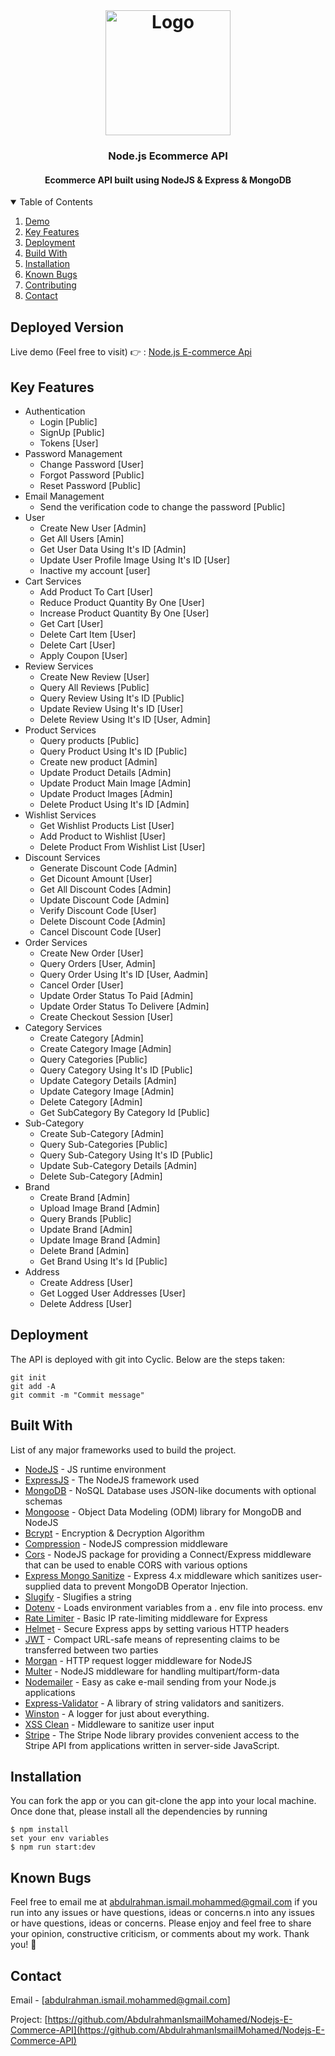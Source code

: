 <!-- PROJECT LOGO -->
<br />
<h1 align="center">
  <a href="https://github.com/AbdulrahmanIsmailMohamed/Nodejs-E-Commerce-API">
    <img src="https://hackernoon.com/hn-images/1*lAR9Uh_gJ7dp23e0vhy5Hg.png" alt="Logo" width="200" height="200">
  </a>

  <h3 align="center">Node.js Ecommerce API</h3>
</h1>

<h4 align="center">Ecommerce API built using NodeJS & Express & MongoDB</h4>

<!-- TABLE OF CONTENTS -->
<details open="open">
  <summary>Table of Contents</summary>
  <ol>
    <li>
      <a href="#deployed-version">Demo</a>
    </li>
    <li>
      <a href="#key-features">Key Features</a>
    </li>
    <li>
      <a href="#deployment">Deployment</a>
    </li>
    <li>
      <a href="#build-with">Build With</a>
    </li>
    <li>
      <a href="#installation">Installation</a>
    </li>
    <li>
      <a href="#known-bugs">Known Bugs</a>
    </li>
    <li>
      <a href="#contributing">Contributing</a>
    </li>
    <li>
      <a href="#contact">Contact</a>
    </li>

  </ol>
</details>

## Deployed Version

Live demo (Feel free to visit) 👉 :  <a href="nodejs-e-commerce-api.cyclic.app/">Node.js E-commerce Api </a>

## Key Features

* Authentication
  * Login [Public]
  * SignUp [Public]
  * Tokens [User]
* Password Management
  * Change Password [User]
  * Forgot Password [Public]
  * Reset Password  [Public]
* Email Management
  * Send the verification code to change the password [Public]
* User
  * Create New User [Admin]
  * Get All Users [Amin]
  * Get User Data Using It's ID [Admin]
  * Update User Profile Image Using It's ID [User]
  * Inactive my account [user]
* Cart Services
  * Add Product To Cart [User]
  * Reduce Product Quantity By One [User]
  * Increase Product Quantity By One [User]
  * Get Cart [User]
  * Delete Cart Item [User]
  * Delete Cart [User]
  * Apply Coupon [User]
* Review Services
  * Create New Review [User]
  * Query All Reviews [Public]
  * Query Review Using It's ID [Public]
  * Update Review Using It's ID [User]
  * Delete Review Using It's ID [User, Admin]
* Product Services
  * Query products [Public]
  * Query Product Using It's ID [Public]
  * Create new product [Admin]
  * Update Product Details [Admin]
  * Update Product Main Image [Admin]
  * Update Product Images [Admin]
  * Delete Product Using It's ID [Admin]
* Wishlist Services
  * Get Wishlist Products List [User]
  * Add Product to Wishlist [User]
  * Delete Product From Wishlist List [User]
* Discount Services
  * Generate Discount Code [Admin]
  * Get Dicount Amount [User]
  * Get All Discount Codes [Admin]
  * Update Discount Code [Admin]
  * Verify Discount Code [User]
  * Delete Discount Code [Admin]
  * Cancel Discount Code [User]
* Order Services
  * Create New Order [User]
  * Query Orders [User, Admin]
  * Query Order Using It's ID [User, Aadmin]
  * Cancel Order [User]
  * Update Order Status To Paid [Admin]
  * Update Order Status To Delivere [Admin]
  * Create Checkout Session [User]
* Category Services
  * Create Category [Admin]
  * Create Category Image [Admin]
  * Query Categories [Public]
  * Query Category Using It's ID [Public]
  * Update Category Details [Admin]
  * Update Category Image [Admin]
  * Delete Category [Admin]
  * Get SubCategory By Category Id [Public]
* Sub-Category
  * Create Sub-Category [Admin]
  * Query Sub-Categories [Public]
  * Query Sub-Category Using It's ID [Public]
  * Update Sub-Category Details [Admin]
  * Delete Sub-Category [Admin]
* Brand
  * Create Brand [Admin]
  * Upload Image Brand [Admin]
  * Query Brands [Public]
  * Update Brand [Admin]
  * Update Image Brand [Admin]
  * Delete Brand [Admin]
  * Get Brand Using It's Id [Public]
* Address
  * Create Address [User]
  * Get Logged User Addresses [User]
  * Delete Address [User]

## Deployment

The API is deployed with git into Cyclic. Below are the steps taken:

```
git init
git add -A
git commit -m "Commit message"
```

## Built With

List of any major frameworks used to build the project.

* [NodeJS](https://nodejs.org/) - JS runtime environment
* [ExpressJS](https://expressjs.com/) - The NodeJS framework used
* [MongoDB](https://www.mongodb.com/) - NoSQL Database uses JSON-like documents with optional schemas
* [Mongoose](https://mongoosejs.com/) - Object Data Modeling (ODM) library for MongoDB and NodeJS
* [Bcrypt](https://www.npmjs.com/package/bcrypt) - Encryption & Decryption Algorithm
* [Compression](https://www.npmjs.com/package/compression) - NodeJS compression middleware
* [Cors](https://www.npmjs.com/package/cors) - NodeJS package for providing a Connect/Express middleware that can be used to enable CORS with various options
* [Express Mongo Sanitize](https://www.npmjs.com/package/express-mongo-sanitize) - Express 4.x middleware which sanitizes user-supplied data to prevent MongoDB Operator Injection.
* [Slugify](https://www.npmjs.com/package/slugify) - Slugifies a string
* [Dotenv](https://www.npmjs.com/package/dotenv) - Loads environment variables from a . env file into process. env
* [Rate Limiter](https://www.npmjs.com/package/express-rate-limit) - Basic IP rate-limiting middleware for Express
* [Helmet](https://www.npmjs.com/package/helmet) - Secure Express apps by setting various HTTP headers
* [JWT](https://jwt.io/) - Compact URL-safe means of representing claims to be transferred between two parties
* [Morgan](https://www.npmjs.com/package/morgan) - HTTP request logger middleware for NodeJS
* [Multer](https://www.npmjs.com/package/multer) - NodeJS middleware for handling multipart/form-data
* [Nodemailer](https://www.npmjs.com/package/nodemailer) - Easy as cake e-mail sending from your Node.js applications
* [Express-Validator](https://www.npmjs.com/package/express-validator) - A library of string validators and sanitizers.
* [Winston](https://www.npmjs.com/package/winston) - A logger for just about everything.
* [XSS Clean](https://www.npmjs.com/package/xss-clean) - Middleware to sanitize user input
* [Stripe](https://www.npmjs.com/package/stripe) - The Stripe Node library provides convenient access to the Stripe API from applications written in server-side JavaScript.

## Installation

You can fork the app or you can git-clone the app into your local machine. Once done that, please install all the
dependencies by running
```
$ npm install
set your env variables
$ npm run start:dev
``` 

## Known Bugs
Feel free to email me at abdulrahman.ismail.mohammed@gmail.com if you run into any issues or have questions, ideas or concerns.n into any issues or have questions, ideas or concerns.
Please enjoy and feel free to share your opinion, constructive criticism, or comments about my work. Thank you! 🙂

<!-- CONTACT -->
## Contact

Email - [abdulrahman.ismail.mohammed@gmail.com]

Project: [https://github.com/AbdulrahmanIsmailMohamed/Nodejs-E-Commerce-API](https://github.com/AbdulrahmanIsmailMohamed/Nodejs-E-Commerce-API)

